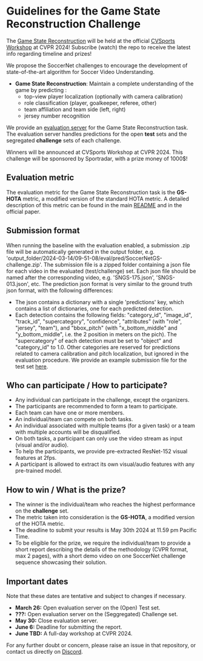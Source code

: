 # Guidelines for the Game State Reconstruction Challenge

The [Game State Reconstruction]() will be held at the official [CVSports Workshop](https://vap.aau.dk/cvsports/) at CVPR 2024! 
Subscribe (watch) the repo to receive the latest info regarding timeline and prizes!

We propose the SoccerNet challenges to encourage the development of state-of-the-art algorithm for Soccer Video Understanding.

 - **Game State Reconstruction**: Maintain a complete understanding of the game by predicting : 
   - top-view player localization (optionally with camera calibration)
   - role classification (player, goalkeeper, referee, other)
   - team affiliation and team side (left, right)
   - jersey number recognition

We provide an [evaluation server](https://eval.ai/web/challenges/challenge-page/2251/overview) for the Game State Reconstruction task. 
The evaluation server handles predictions for the open **test** sets and the segregated **challenge** sets of each challenge.

Winners will be announced at CVSports Workshop at CVPR 2024.
This challenge will be sponsored by Sportradar, with a prize money of 1000$!

## Evaluation metric
   The evaluation metric for the Game State Reconstruction task is the **GS-HOTA** metric, a modified version of the standard HOTA metric.
   A detailed description of this metric can be found in the main [README](sn-gamestate/README.md) and in the official paper.

## Submission format
   When running the baseline with the evaluation enabled, a submission .zip file will be automatically generated in the output folder, e.g. 'output_folder/2024-03-14/09-51-08/eval/pred/SoccerNetGS-challenge.zip'. 
   The submission file is a zipped folder containing a json file for each video in the evaluated (test/challenge) set.
   Each json file should be named after the corresponding video, e.g. 'SNGS-175.json', 'SNGS-013.json', etc.
   The prediction json format is very similar to the ground truth json format, with the following differences:
   - The json contains a dictionary with a single 'predictions' key, which contains a list of dictionaries, one for each predicted detection.
   - Each detection contains the following fields: "category_id", "image_id", "track_id", "supercategory", "confidence", "attributes" (with "role", "jersey", "team"), and "bbox_pitch" (with "x_bottom_middle" and "y_bottom_middle", i.e. the 2 position in meters on the pich).
   The "supercategory" of each detection must be set to "object" and "category_id" to 1.0.
   Other categories are reserved for predictions related to camera calibration and pitch localization, but ignored in the evaluation procedure.
   We provide an example submission file for the test set [here](examples_predictions/SoccerNetGS-test.zip).

## Who can participate / How to participate?

 - Any individual can participate in the challenge, except the organizers.
 - The participants are recommended to form a team to participate.
 - Each team can have one or more members. 
 - An individual/team can compete on both tasks.
 - An individual associated with multiple teams (for a given task) or a team with multiple accounts will be disqualified.
 - On both tasks, a participant can only use the video stream as input (visual and/or audio).
 - To help the participants, we provide pre-extracted ResNet-152 visual features at 2fps.
 - A participant is allowed to extract its own visual/audio features with any pre-trained model.

## How to win / What is the prize?

 - The winner is the individual/team who reaches the highest performance on the **challenge** set.
 - The metric taken into consideration is the **GS-HOTA**, a modified version of the HOTA metric.
 - The deadline to submit your results is May 30th 2024 at 11.59 pm Pacific Time.
 - To be eligible for the prize, we require the individual/team to provide a short report describing the details of the methodology (CVPR format, max 2 pages), with a short demo video on one SoccerNet challenge sequence showcasing their solution.


## Important dates

Note that these dates are tentative and subject to changes if necessary.

 - **March 26:** Open evaluation server on the (Open) Test set.
 - **???:** Open evaluation server on the (Seggregated) Challenge set.
 - **May 30:** Close evaluation server.
 - **June 6:** Deadline for submitting the report.
 - **June TBD:** A full-day workshop at CVPR 2024.

For any further doubt or concern, please raise an issue in that repository, or contact us directly on [Discord](https://discord.gg/SM8uHj9mkP).
